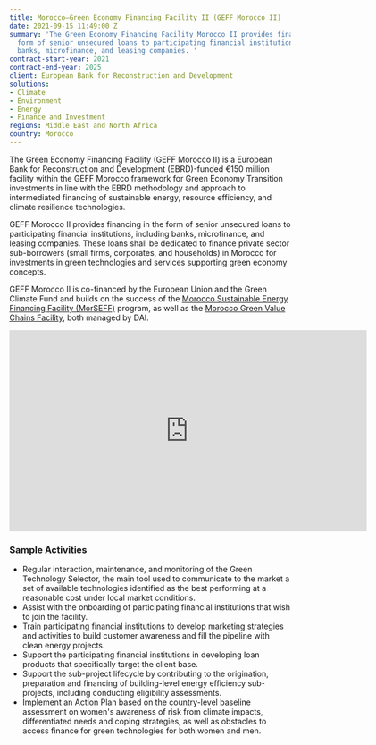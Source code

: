 ```yaml
---
title: Morocco—Green Economy Financing Facility II (GEFF Morocco II)
date: 2021-09-15 11:49:00 Z
summary: 'The Green Economy Financing Facility Morocco II provides financing in the
  form of senior unsecured loans to participating financial institutions, including
  banks, microfinance, and leasing companies. '
contract-start-year: 2021
contract-end-year: 2025
client: European Bank for Reconstruction and Development
solutions:
- Climate
- Environment
- Energy
- Finance and Investment
regions: Middle East and North Africa
country: Morocco
---
```


The Green Economy Financing Facility (GEFF Morocco II) is a European Bank for Reconstruction and Development (EBRD)-funded €150 million facility within the GEFF Morocco framework for Green Economy Transition investments in line with the EBRD methodology and approach to intermediated financing of sustainable energy, resource efficiency, and climate resilience technologies.

GEFF Morocco II provides financing in the form of senior unsecured loans to participating financial institutions, including banks, microfinance, and leasing companies. These loans shall be dedicated to finance private sector sub-borrowers (small firms, corporates, and households) in Morocco for investments in green technologies and services supporting green economy concepts.

GEFF Morocco II is co-financed by the European Union and the Green Climate Fund and builds on the success of the [Morocco Sustainable Energy Financing Facility (MorSEFF)](https://www.dai.com/our-work/projects/morocco-sustainable-energy-financing-facility-morseff) program, as well as the [Morocco Green Value Chains Facility](https://www.dai.com/our-work/projects/morocco-green-value-chains-morocco-gvc), both managed by DAI.

<iframe src="https://player.vimeo.com/video/694410558?h=2a990d9f47" width="640" height="360" frameborder="0" allow="autoplay; fullscreen; picture-in-picture" allowfullscreen></iframe>

### Sample Activities

* Regular interaction, maintenance, and monitoring of the Green Technology Selector, the main tool used to communicate to the market a set of available technologies identified as the best performing at a reasonable cost under local market conditions.
* Assist with the onboarding of participating financial institutions that wish to join the facility.
* Train participating financial institutions to develop marketing strategies and activities to build customer awareness and fill the pipeline with clean energy projects.
* Support the participating financial institutions in developing loan products that specifically target the client base.
* Support the sub-project lifecycle by contributing to the origination, preparation and financing of building-level energy efficiency sub-projects, including conducting eligibility assessments.
* Implement an Action Plan based on the country-level baseline assessment on women's awareness of risk from climate impacts, differentiated needs and coping strategies, as well as obstacles to access finance for green technologies for both women and men.

